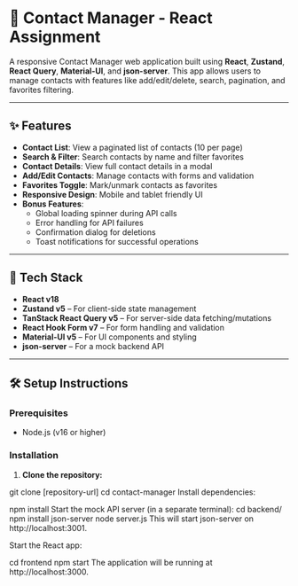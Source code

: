 # 📇 Contact Manager - React Assignment

A responsive Contact Manager web application built using **React**, **Zustand**, **React Query**, **Material-UI**, and **json-server**. This app allows users to manage contacts with features like add/edit/delete, search, pagination, and favorites filtering.

---

## ✨ Features

- **Contact List**: View a paginated list of contacts (10 per page)
- **Search & Filter**: Search contacts by name and filter favorites
- **Contact Details**: View full contact details in a modal
- **Add/Edit Contacts**: Manage contacts with forms and validation
- **Favorites Toggle**: Mark/unmark contacts as favorites
- **Responsive Design**: Mobile and tablet friendly UI
- **Bonus Features**:
  - Global loading spinner during API calls
  - Error handling for API failures
  - Confirmation dialog for deletions
  - Toast notifications for successful operations

---

## 🧰 Tech Stack

- **React v18**
- **Zustand v5** – For client-side state management
- **TanStack React Query v5** – For server-side data fetching/mutations
- **React Hook Form v7** – For form handling and validation
- **Material-UI v5** – For UI components and styling
- **json-server** – For a mock backend API

---

## 🛠️ Setup Instructions

### Prerequisites

- Node.js (v16 or higher)

### Installation

1. **Clone the repository:**


git clone [repository-url]
cd contact-manager
Install dependencies:


npm install
Start the mock API server (in a separate terminal):
cd backend/
npm install json-server
node server.js
This will start json-server on http://localhost:3001.

Start the React app:

cd frontend
npm start
The application will be running at http://localhost:3000.
